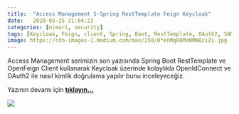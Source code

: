 ```yaml
---
title:  "Access Management 5-Spring RestTemplate Feign Keycloak"
date:   2020-05-25 21:04:23
categories: [mimari, security]
tags: [Keycloak, Feign, client, Spring, Boot, RestTemplate, OAuth2, SAML, Ldap, OIDC, OAuth, OpenID, Connect, authentication, Authorization, Spring, Security, Mehmet Cem Yücel, Mehmet, Cem, Yücel, nedir, örnek, türkçe, Nasıl yapılır, nedir, Örnek]
image: https://cdn-images-1.medium.com/max/150/0*knMgRQMoNMWQciZs.jpg
---
```



Access Management serimizin son yazısında Spring Boot RestTemplate ve OpenFeign Client kullanarak Keycloak üzerinde kolaylıkla OpenIdConnect ve OAuth2 ile nasıl kimlik doğrulama yapılır bunu inceleyeceğiz.


Yazının devamı için 
<a style="font-weight:bold" href="https://medium.com/mehmetcemyucel/access-management-5-spring-resttemplate-feign-keycloak-ee4dd9c506d5?sk=cd6bf3c487e54918ad8211a7475205ed" target="_blank">tıklayın...</a>

![](https://cdn-images-1.medium.com/max/800/0*knMgRQMoNMWQciZs.jpg)
